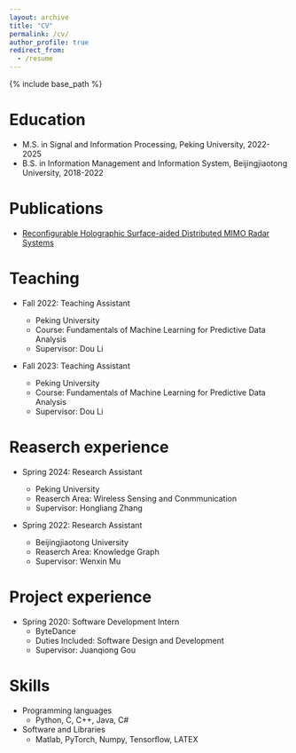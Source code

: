 ```yaml
---
layout: archive
title: "CV"
permalink: /cv/
author_profile: true
redirect_from:
  - /resume
---
```


{% include base_path %}

Education
======
* M.S. in Signal and Information Processing, Peking University, 2022-2025
* B.S. in Information Management and Information System, Beijingjiaotong University, 2018-2022

Publications
======
* [Reconfigurable Holographic Surface-aided Distributed MIMO Radar Systems](https://arxiv.org/pdf/2412.06279)

  
Teaching
======
* Fall 2022: Teaching Assistant
  * Peking University
  * Course: Fundamentals of Machine Learning for Predictive Data Analysis
  * Supervisor: Dou Li
  
* Fall 2023: Teaching Assistant
  * Peking University
  * Course: Fundamentals of Machine Learning for Predictive Data Analysis
  * Supervisor: Dou Li


Reaserch experience
======
* Spring 2024: Research Assistant
  * Peking University
  * Reaserch Area: Wireless Sensing and Conmmunication
  * Supervisor: Hongliang Zhang

* Spring 2022: Research Assistant
  * Beijingjiaotong University
  * Reaserch Area: Knowledge Graph
  * Supervisor: Wenxin Mu

Project experience
======
* Spring 2020: Software Development Intern
  * ByteDance
  * Duties Included: Software Design and Development
  * Supervisor: Juanqiong Gou
  

Skills
======
* Programming languages
  * Python, C, C++, Java, C#
* Software and Libraries 
  * Matlab, PyTorch, Numpy, Tensorﬂow, LATEX


